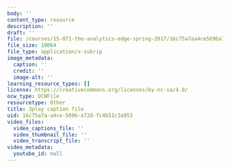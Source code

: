 ```yaml
---
body: ''
content_type: resource
description: ''
draft: ''
file: /courses/15-071-the-analytics-edge-spring-2017/16c75a7aa4ce5696a72dfc4b51c3a953_Cfx7hyAoGL4.vtt
file_size: 10064
file_type: application/x-subrip
image_metadata:
  caption: ''
  credit: ''
  image-alt: ''
learning_resource_types: []
license: https://creativecommons.org/licenses/by-nc-sa/4.0/
ocw_type: OCWFile
resourcetype: Other
title: 3play caption file
uid: 16c75a7a-a4ce-5696-a72d-fc4b51c3a953
video_files:
  video_captions_file: ''
  video_thumbnail_file: ''
  video_transcript_file: ''
video_metadata:
  youtube_id: null
---
```

